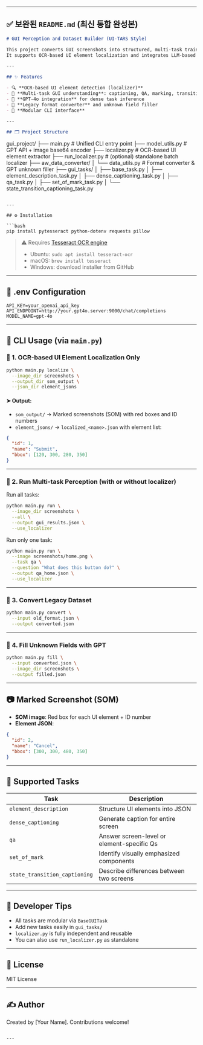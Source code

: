 

---

## ✅ 보완된 `README.md` (최신 통합 완성본)

```markdown
# GUI Perception and Dataset Builder (UI-TARS Style)

This project converts GUI screenshots into structured, multi-task training data following the UI-TARS paper format.  
It supports OCR-based UI element localization and integrates LLM-based multi-task GUI understanding.

---

## ✨ Features

- 🔍 **OCR-based UI element detection (localizer)**
- 🧠 **Multi-task GUI understanding**: captioning, QA, marking, transitions
- 🤖 **GPT-4o integration** for dense task inference
- 🔁 **Legacy format converter** and unknown field filler
- 🧰 **Modular CLI interface**

---

## 🗂️ Project Structure

```

gui\_project/
├── main.py                          # Unified CLI entry point
├── model\_utils.py                   # GPT API + image base64 encoder
├── localizer.py                     # OCR-based UI element extractor
├── run\_localizer.py                 # (optional) standalone batch localizer
├── aw\_data\_converter/
│   └── data\_utils.py                # Format converter & GPT unknown filler
├── gui\_tasks/
│   ├── base\_task.py
│   ├── element\_description\_task.py
│   ├── dense\_captioning\_task.py
│   ├── qa\_task.py
│   ├── set\_of\_mark\_task.py
│   └── state\_transition\_captioning\_task.py

````

---

## ⚙️ Installation

```bash
pip install pytesseract python-dotenv requests pillow
````

> ⚠️ Requires [Tesseract OCR engine](https://github.com/tesseract-ocr/tesseract)
>
> * Ubuntu: `sudo apt install tesseract-ocr`
> * macOS: `brew install tesseract`
> * Windows: download installer from GitHub

---

## 🔐 .env Configuration

```env
API_KEY=your_openai_api_key
API_ENDPOINT=http://your.gpt4o.server:9000/chat/completions
MODEL_NAME=gpt-4o
```

---

## 🚀 CLI Usage (via `main.py`)

### 🧭 1. OCR-based UI Element Localization Only

```bash
python main.py localize \
  --image_dir screenshots \
  --output_dir som_output \
  --json_dir element_jsons
```

#### ➤ Output:

* `som_output/` → Marked screenshots (SOM) with red boxes and ID numbers
* `element_jsons/` → `localized_<name>.json` with element list:

```json
{
  "id": 1,
  "name": "Submit",
  "bbox": [120, 300, 280, 350]
}
```

---

### 🤖 2. Run Multi-task Perception (with or without localizer)

Run all tasks:

```bash
python main.py run \
  --image_dir screenshots \
  --all \
  --output gui_results.json \
  --use_localizer
```

Run only one task:

```bash
python main.py run \
  --image screenshots/home.png \
  --task qa \
  --question "What does this button do?" \
  --output qa_home.json \
  --use_localizer
```

---

### 🔁 3. Convert Legacy Dataset

```bash
python main.py convert \
  --input old_format.json \
  --output converted.json
```

---

### 🧠 4. Fill Unknown Fields with GPT

```bash
python main.py fill \
  --input converted.json \
  --image_dir screenshots \
  --output filled.json
```

---

## 📷 Marked Screenshot (SOM)

* **SOM image**: Red box for each UI element + ID number
* **Element JSON**:

```json
{
  "id": 2,
  "name": "Cancel",
  "bbox": [300, 300, 480, 350]
}
```

---

## 🧩 Supported Tasks

| Task                          | Description                                |
| ----------------------------- | ------------------------------------------ |
| `element_description`         | Structure UI elements into JSON            |
| `dense_captioning`            | Generate caption for entire screen         |
| `qa`                          | Answer screen-level or element-specific Qs |
| `set_of_mark`                 | Identify visually emphasized components    |
| `state_transition_captioning` | Describe differences between two screens   |

---

## 🧰 Developer Tips

* All tasks are modular via `BaseGUITask`
* Add new tasks easily in `gui_tasks/`
* `localizer.py` is fully independent and reusable
* You can also use `run_localizer.py` as standalone

---

## 📄 License

MIT License

---

## ✍️ Author

Created by \[Your Name].
Contributions welcome!

```

---
```
